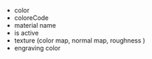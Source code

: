 - color
- coloreCode
- material name
- is active
- texture (color map, normal map, roughness )
- engraving color